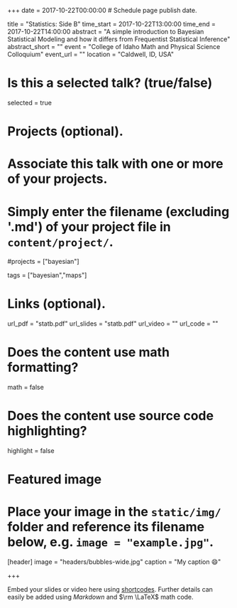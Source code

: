 +++
date = 2017-10-22T00:00:00  # Schedule page publish date.

title = "Statistics: Side B"
time_start = 2017-10-22T13:00:00
time_end = 2017-10-22T14:00:00
abstract = "A simple introduction to Bayesian Statistical Modeling and how it differs from Frequentist Statistical Inference"
abstract_short = ""
event = "College of Idaho Math and Physical Science Colloquium"
event_url = ""
location = "Caldwell, ID, USA"

# Is this a selected talk? (true/false)
selected = true

# Projects (optional).
#   Associate this talk with one or more of your projects.
#   Simply enter the filename (excluding '.md') of your project file in `content/project/`.
#projects = ["bayesian"]

tags = ["bayesian","maps"]
# Links (optional).
url_pdf = "statb.pdf"
url_slides = "statb.pdf"
url_video = ""
url_code = ""

# Does the content use math formatting?
math = false

# Does the content use source code highlighting?
highlight = false

# Featured image
# Place your image in the `static/img/` folder and reference its filename below, e.g. `image = "example.jpg"`.
[header]
image = "headers/bubbles-wide.jpg"
caption = "My caption :smile:"

+++

Embed your slides or video here using [shortcodes](https://sourcethemes.com/academic/post/writing-markdown-latex/). Further details can easily be added using *Markdown* and $\rm \LaTeX$ math code.
